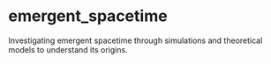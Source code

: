 # emergent_spacetime
Investigating emergent spacetime through simulations and theoretical models to understand its origins.
